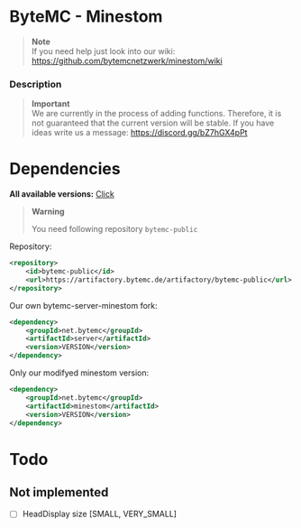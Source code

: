 # ByteMC - Minestom

> **Note**\
> If you need help just look into our wiki:\
> https://github.com/bytemcnetzwerk/minestom/wiki


### Description
> **Important**\
> We are currently in the process of adding functions. Therefore, it is not guaranteed that the current version will be stable.
> If you have ideas write us a message: https://discord.gg/bZ7hGX4pPt

# Dependencies

**All available versions:** 
<a href="https://artifactory.bytemc.de/ui/native/bytemc-public/net/bytemc/minestom/">Click </a>

> **Warning**
>
> You need following repository `bytemc-public`
> 
Repository:
```xml
<repository>
    <id>bytemc-public</id>
    <url>https://artifactory.bytemc.de/artifactory/bytemc-public</url>
</repository>
```

Our own bytemc-server-minestom fork: 
```xml 
<dependency>
    <groupId>net.bytemc</groupId>
    <artifactId>server</artifactId>
    <version>VERSION</version>
</dependency>
```

Only our modifyed minestom version:
```xml  
<dependency>
    <groupId>net.bytemc</groupId>
    <artifactId>minestom</artifactId>
    <version>VERSION</version>
</dependency>
```

# Todo
## Not implemented
- [ ] HeadDisplay size [SMALL, VERY_SMALL]
